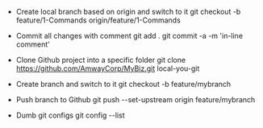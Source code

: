 - Create local branch based on origin and switch to it
    git checkout -b feature/1-Commands origin/feature/1-Commands

- Commit all changes with comment
    git add .
    git commit -a -m 'in-line comment'
    
- Clone Github project into a specific folder
    git clone https://github.com/AmwayCorp/MyBiz.git local-you-git
    
- Create branch and switch to it
    git checkout -b feature/mybranch
    
- Push branch to Github
    git push --set-upstream origin feature/mybranch
    
- Dumb git configs
    git config --list